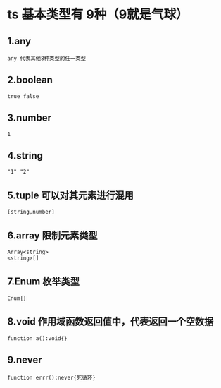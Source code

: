 # ts 基本类型有 9种（9就是气球）
## 1.any
    any 代表其他8种类型的任一类型
## 2.boolean
    true false
## 3.number
    1
## 4.string
    "1" "2"
## 5.tuple 可以对其元素进行混用
    [string,number]
## 6.array 限制元素类型
    Array<string>
    <string>[]
## 7.Enum 枚举类型
    Enum{}
## 8.void 作用域函数返回值中，代表返回一个空数据
    function a():void{}
## 9.never
    function errr():never{死循环}
